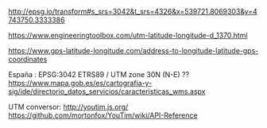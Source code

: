 http://epsg.io/transform#s_srs=3042&t_srs=4326&x=539721.8069303&y=4743750.3333386

https://www.engineeringtoolbox.com/utm-latitude-longitude-d_1370.html

https://www.gps-latitude-longitude.com/address-to-longitude-latitude-gps-coordinates


España : EPSG:3042 ETRS89 / UTM zone 30N (N-E)  ??
https://www.mapa.gob.es/es/cartografia-y-sig/ide/directorio_datos_servicios/caracteristicas_wms.aspx


UTM conversor:
    http://youtim.js.org/
    https://github.com/mortonfox/YouTim/wiki/API-Reference
    
